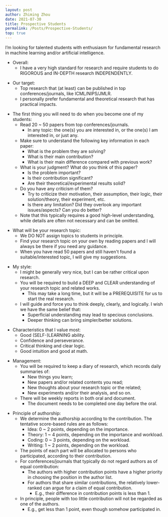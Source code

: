 ```yaml
---
layout: post
author: Zhiming Zhou
date: 2021-07-30
title: Prospective Students
permalink: /Posts/Prospective-Students/
top: true
---
```


I’m looking for talented students with enthusiasm for fundamental research in machine learning and/or artificial intelligence.

- Overall:
	- I have a very high standard for research and require students to do RIGOROUS and IN-DEPTH research INDEPENDENTLY.

<!--  -->
- Our target:
	- Top research that (at least) can be published in top conferences/journals, like ICML/NIPS/JMLR.
	- I personally prefer fundamental and theoretical research that has practical impacts.

<!--  -->
- The first thing you will need to do when you become one of my students: 
	- Read 20 ~ 50 papers from top conferences/journals.
		- In any topic: the one(s) you are interested in, or the one(s) I am interested in, or just any.
	- Make sure to understand the following key information in each paper:
		- What is the problem they are solving?
		- What is their main contribution?
		- What is their main difference compared with previous work?
	- What is your judgment? What do you think of this paper?
		- Is the problem important?
		- Is their contribution significant?
		- Are their theoretical/experimental results solid?
	- Do you have any criticism of them?
		- Try to criticize their motivation, their assumption, their logic, their solution/theory, their experiment, etc.
		- Is there any limitation? Did they overlook any important issues/aspects? Can you do better?
	- Note that this typically requires a good high-level understanding, while details are often not necessary and can be omitted.
	
<!--  -->
- What will be your research topic:
	- We DO NOT assign topics to students in principle.
	- Find your research topic on your own by reading papers and I will always be there if you need any guidance.
	- When you have read 50 papers and still haven't found a suitable/interested topic, I will give my suggestions.

<!--  -->
- My style:
	- I might be generally very nice, but I can be rather critical upon research.
	- You will be required to build a DEEP and CLEAR understanding of your research topic and related works.
		- This may take a long time, but it will be a PREREQUISITE for us to start the real research.
	- I will guide and force you to think deeply, clearly, and logically. I wish we have the same belief that:
		- Superficial understanding may lead to specious conclusions.
		- Deeper thinking can bring simpler/better solutions.

<!--  -->
- Characteristics that I value most:	
	- Good (SELF-)LEARNING ability.
	- Confidence and perseverance.
	- Critical thinking and clear logic.
	- Good intuition and good at math.	

<!--  -->
- Management:
	- You will be required to keep a diary of research, which records daily summaries of:
		- New things you learn;
		- New papers and/or related contents you read;
		- New thoughts about your research topic or the related;
  		- New experiments and/or their analysis, and so on.
	- There will be weekly reports in both oral and document.
		- The document needs to be completed one day before the oral.

<!--  -->
- Principle of authorship:
	- We determine the authorship according to the contribution. The tentative score-based rules are as follows:
		- Idea: 0 ~ 2 points, depending on the importance.
		- Theory: 1 ~ 4 points, depending on the importance and workload.
		- Coding: 0 ~ 3 points, depending on the workload.
		- Writing: 1 ~ 2 points, depending on the workload.
	- The points of each part will be allocated to persons who participated, according to their contribution.
	- For conferences/journals that typically do not regard authors as of equal contribution:
		- The authors with higher contribution points have a higher priority in choosing the position in the author list.
		- For authors that share similar contributions, the relatively lower-ranked can argue for a claim of equal contribution.
			- E.g., their difference in contribution points is less than 1.
	- In principle, people with too little contribution will not be regarded as one of the authors.
		- E.g., get less than 1 point, even though somehow participated in.

<!-- 
- How much money will you get each month:
	- It will typically be the same as the standard or the amount that is allowable and I can afford without pressure.
	- If you want more, I can apply for some funding but you will need to do some work for the funding.
- How much effort of mine will you get to guide you:
	- It mainly depends on how much effort you put in.
		- But indeed priority will be given to projects that I’m particularly interested in and students who show great potential.
	- I have once heard the x^a model, and I think it is interesting and feasible, where x is your effort and a > 1, x^a will be my expected effort. Note that x = 1 is some standard that can be surpassed. 
 
 - It can be challenging for most students. Applying is only suggested if you believe you can somehow be an exception.
-->
